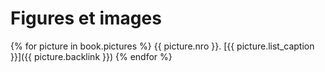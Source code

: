 # Figures et images

{% for picture in book.pictures %}
	{{ picture.nro }}. [{{ picture.list_caption }}]({{ picture.backlink }})
{% endfor %}
